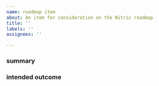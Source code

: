 ```yaml
---
name: roadmap item
about: An item for consideration on the Nitric roadmap
title: ''
labels: ''
assignees: ''

---
```


### summary
<!-- a clear summary of the work to be done and the changes that result -->

### intended outcome
<!-- a description of the value, why is it helpful or interesting? -->
